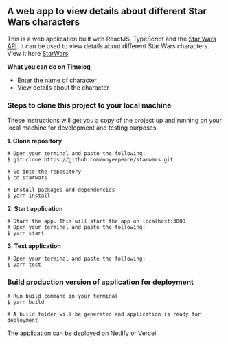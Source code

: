 ## A web app to view details about different Star Wars characters
This is a web application built with ReactJS, TypeScript and the [Star Wars API](https://swapi.dev/api). It can be used to view details about different Star Wars characters.
View it here [StarWars](https://starwarsdetails.netlify.app/)

**What you can do on Timelog**
- Enter the name of character
- View details about the character

### Steps to clone this project to your local machine
These instructions will get you a copy of the project up and running on your local machine for development and testing purposes.

**1. Clone repository**
```
# Open your terminal and paste the following:
$ git clone https://github.com/onyeepeace/starwars.git

# Go into the repository
$ cd starwars

# Install packages and dependencies
$ yarn install
```

**2. Start application**
```
# Start the app. This will start the app on localhost:3000
# Open your terminal and paste the following:
$ yarn start
```

**3. Test application**
```
# Open your terminal and paste the following:
$ yarn test
```

### Build production version of application for deployment
```
# Run build command in your terminal
$ yarn build

# A build folder will be generated and application is ready for deployment
```
The application can be deployed on Netlify or Vercel.
